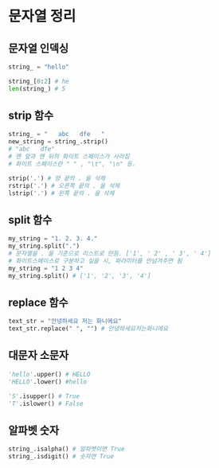 # 문자열 정리

## 문자열 인덱싱
```python
string_ = "hello"

string_[0:2] # he
len(string_) # 5
```

## strip 함수
```python
string_ = "   abc   dfe   "
new_string = string_.strip()
# "abc   dfe" 
# 맨 앞과 맨 뒤의 화이트 스페이스가 사라짐
# 화이트 스페이스란 " " , "\t", "\n" 등.

strip('.') # 양 끝의 . 을 삭제
rstrip('.') # 오른쪽 끝의 . 을 삭제
lstrip('.') # 왼쪽 끝의 . 을 삭제
```

## split 함수
```python
my_string = "1. 2. 3. 4." 
my_string.split(".") 
# 문자열을 . 을 기준으로 리스트로 만듬. ['1', ' 2' , ' 3', ' 4'] 
# 화이트스페이스로 구분하고 싶을 시, 파라미터를 안넘겨주면 됨 
my_string = "1 2 3 4" 
my_string.split()​ # ['1', '2', '3', '4']
```

## replace 함수
```python
text_str = "안녕하세요 저는 화니에요" 
text_str.replace(" ", "") # 안녕하세요저는화니에요​
```

## 대문자 소문자
```py
'hello'.upper() # HELLO
'HELLO'.lower() #hello

'S'.isupper() # True
'T'.islower() # False
```

## 알파벳 숫자
```py
string_.isalpha() # 알파벳이면 True
string_.isdigit() # 숫자면 True
```
